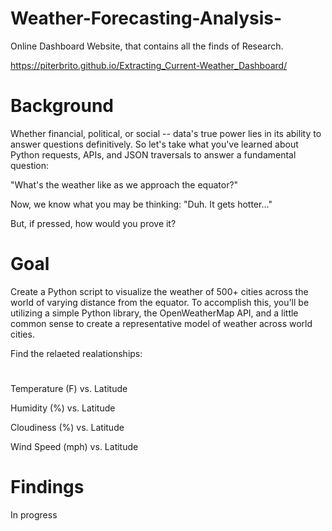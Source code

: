 # Weather-Forecasting-Analysis-


Online Dashboard Website, that contains all the finds of Research.

https://piterbrito.github.io/Extracting_Current-Weather_Dashboard/


# Background

Whether financial, political, or social -- data's true power lies in its ability to answer questions definitively. So let's take what you've learned about Python requests, APIs, and JSON traversals to answer a fundamental question: 

"What's the weather like as we approach the equator?"

Now, we know what you may be thinking: "Duh. It gets hotter..."

But, if pressed, how would you prove it?

# Goal
Create a Python script to visualize the weather of 500+ cities across the world of varying distance from the equator. To accomplish this, you'll be utilizing a simple Python library, the OpenWeatherMap API, and a little common sense to create a representative model of weather across world cities.

Find the relaeted realationships:
#
Temperature (F) vs. Latitude

Humidity (%) vs. Latitude

Cloudiness (%) vs. Latitude

Wind Speed (mph) vs. Latitude

# Findings

In progress 





